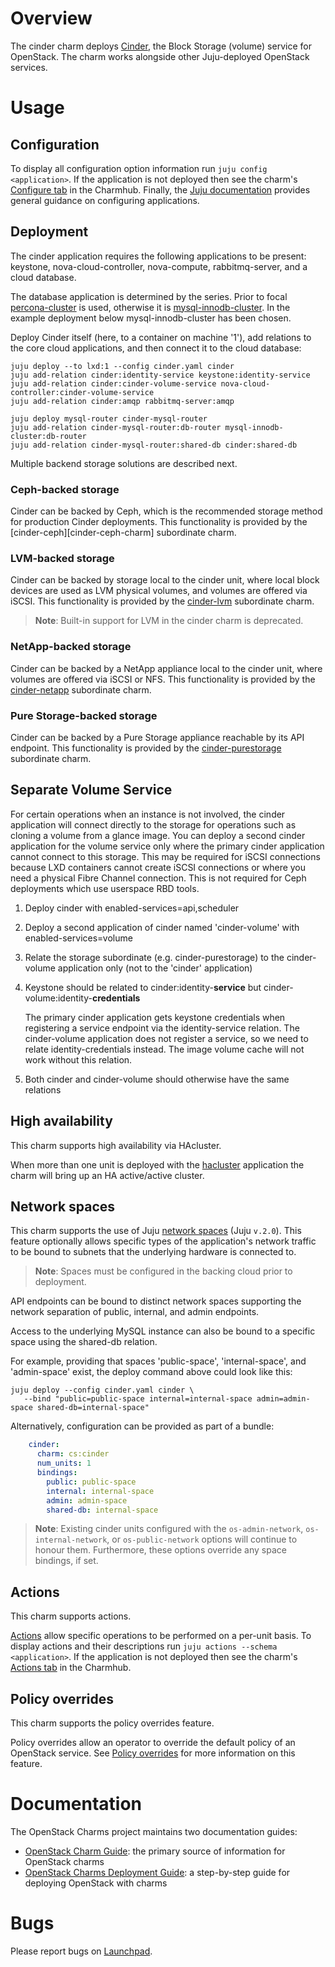 # Overview

The cinder charm deploys [Cinder][upstream-cinder], the Block Storage (volume)
service for OpenStack. The charm works alongside other Juju-deployed OpenStack
services.

# Usage

## Configuration

To display all configuration option information run `juju config
<application>`. If the application is not deployed then see the charm's
[Configure tab][cinder-configure] in the Charmhub. Finally, the [Juju
documentation][juju-docs-config-apps] provides general guidance on configuring
applications.

## Deployment

The cinder application requires the following applications to be present:
keystone, nova-cloud-controller, nova-compute, rabbitmq-server, and a cloud
database.

The database application is determined by the series. Prior to focal
[percona-cluster][percona-cluster-charm] is used, otherwise it is
[mysql-innodb-cluster][mysql-innodb-cluster-charm]. In the example deployment
below mysql-innodb-cluster has been chosen.

Deploy Cinder itself (here, to a container on machine '1'), add relations to
the core cloud applications, and then connect it to the cloud database:

    juju deploy --to lxd:1 --config cinder.yaml cinder
    juju add-relation cinder:identity-service keystone:identity-service
    juju add-relation cinder:cinder-volume-service nova-cloud-controller:cinder-volume-service
    juju add-relation cinder:amqp rabbitmq-server:amqp

    juju deploy mysql-router cinder-mysql-router
    juju add-relation cinder-mysql-router:db-router mysql-innodb-cluster:db-router
    juju add-relation cinder-mysql-router:shared-db cinder:shared-db

Multiple backend storage solutions are described next.

### Ceph-backed storage

Cinder can be backed by Ceph, which is the recommended storage method for
production Cinder deployments. This functionality is provided by the
[cinder-ceph][cinder-ceph-charm] subordinate charm.

### LVM-backed storage

Cinder can be backed by storage local to the cinder unit, where local block
devices are used as LVM physical volumes, and volumes are offered via iSCSI.
This functionality is provided by the [cinder-lvm][cinder-lvm-charm]
subordinate charm.

> **Note**: Built-in support for LVM in the cinder charm is deprecated.

### NetApp-backed storage

Cinder can be backed by a NetApp appliance local to the cinder unit, where
volumes are offered via iSCSI or NFS. This functionality is provided by the
[cinder-netapp][cinder-netapp-charm] subordinate charm.

### Pure Storage-backed storage

Cinder can be backed by a Pure Storage appliance reachable by its API endpoint.
This functionality is provided by the
[cinder-purestorage][cinder-purestorage-charm] subordinate charm.

## Separate Volume Service

For certain operations when an instance is not involved, the cinder application
will connect directly to the storage for operations such as cloning a volume
from a glance image. You can deploy a second cinder application for the volume
service only where the primary cinder application cannot connect to this
storage. This may be required for iSCSI connections because LXD containers
cannot create iSCSI connections or where you need a physical Fibre Channel
connection. This is not required for Ceph deployments which use userspace RBD
tools.

1. Deploy cinder with enabled-services=api,scheduler
2. Deploy a second application of cinder named 'cinder-volume' with
   enabled-services=volume
3. Relate the storage subordinate (e.g. cinder-purestorage) to the
   cinder-volume application only (not to the 'cinder' application)
4. Keystone should be related to cinder:identity-__service__ but
   cinder-volume:identity-__credentials__

   The primary cinder application gets keystone credentials when registering a
   service endpoint via the identity-service relation. The cinder-volume
   application does not register a service, so we need to relate
   identity-credentials instead. The image volume cache will not work without
   this relation.
5. Both cinder and cinder-volume should otherwise have the same relations

## High availability

This charm supports high availability via HAcluster.

When more than one unit is deployed with the [hacluster][hacluster-charm]
application the charm will bring up an HA active/active cluster.

## Network spaces

This charm supports the use of Juju [network spaces][juju-docs-spaces] (Juju
`v.2.0`). This feature optionally allows specific types of the application's
network traffic to be bound to subnets that the underlying hardware is
connected to.

> **Note**: Spaces must be configured in the backing cloud prior to deployment.

API endpoints can be bound to distinct network spaces supporting the network
separation of public, internal, and admin endpoints.

Access to the underlying MySQL instance can also be bound to a specific space
using the shared-db relation.

For example, providing that spaces 'public-space', 'internal-space', and
'admin-space' exist, the deploy command above could look like this:

    juju deploy --config cinder.yaml cinder \
       --bind "public=public-space internal=internal-space admin=admin-space shared-db=internal-space"

Alternatively, configuration can be provided as part of a bundle:

```yaml
    cinder:
      charm: cs:cinder
      num_units: 1
      bindings:
        public: public-space
        internal: internal-space
        admin: admin-space
        shared-db: internal-space
```

> **Note**: Existing cinder units configured with the `os-admin-network`,
  `os-internal-network`, or `os-public-network` options will continue to honour
  them. Furthermore, these options override any space bindings, if set.

## Actions

This charm supports actions.

[Actions][juju-docs-actions] allow specific operations to be performed on a
per-unit basis. To display actions and their descriptions run `juju actions
--schema <application>`. If the application is not deployed then see the
charm's [Actions tab][cinder-actions] in the Charmhub.

## Policy overrides

This charm supports the policy overrides feature.

Policy overrides allow an operator to override the default policy of an
OpenStack service. See [Policy overrides][cg-policy-overrides] for more
information on this feature.

# Documentation

The OpenStack Charms project maintains two documentation guides:

* [OpenStack Charm Guide][cg]: the primary source of information for
  OpenStack charms
* [OpenStack Charms Deployment Guide][cdg]: a step-by-step guide for
  deploying OpenStack with charms

# Bugs

Please report bugs on [Launchpad][cinder-filebug].

<!-- LINKS -->

[cg]: https://docs.openstack.org/charm-guide
[cdg]: https://docs.openstack.org/project-deploy-guide/charm-deployment-guide
[cg-policy-overrides]: https://docs.openstack.org/charm-guide/latest/admin/policy-overrides.html
[juju-docs-spaces]: https://juju.is/docs/olm/network-spaces
[juju-docs-actions]: https://juju.is/docs/olm/working-with-actions
[cinder-actions]: https://charmhub.io/cinder/actions
[juju-docs-config-apps]: https://juju.is/docs/olm/configure-an-application
[cinder-configure]: https://charmhub.io/cinder/configure
[cinder-filebug]: https://bugs.launchpad.net/charm-cinder/+filebug
[lp-bug-1862392]: https://bugs.launchpad.net/charm-cinder/+bug/1862392
[hacluster-charm]: https://charmhub.io/hacluster
[cinder-lvm-charm]: https://charmhub.io/cinder-lvm
[cinder-netapp-charm]: https://charmhub.io/cinder-netapp
[cinder-purestorage-charm]: https://charmhub.io/cinder-purestorage
[percona-cluster-charm]: https://charmhub.io/percona-cluster
[mysql-innodb-cluster-charm]: https://charmhub.io/mysql-innodb-cluster
[upstream-cinder]: https://docs.openstack.org/cinder/latest/
[juju-docs-config-apps]: https://juju.is/docs/configuring-applications
[wiki-uca]: https://wiki.ubuntu.com/OpenStack/CloudArchive

